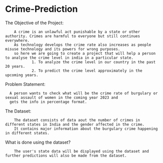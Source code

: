 # Crime-Prediction


The Objective of the Project:

        A crime is an unlawful act punishable by a state or other authority. Crimes are harmful to everyone but still continues everywhere.
        As technology develops the crime rate also increases as people misuse technology and its powers for wrong purposes.
        so here we are going to create a project that will help a person to analyse the crime level in india in a particular state.
                1. To analyze the crime level in our country in the past 20 years.
                2. To predict the crime level approximately in the upcoming years.

Problem Statement:
      
      A person wants to check what will be the crime rate of burgulary or sexual assault of women in the coming year 2023 and
      gets the info in percentage format.
      

The Dataset:
     
        The dataset consists of data aout the number of crimes in different states in India and the gender affected in the crime.
        It contains major information about the burgulary crime happening in different states.
        
What is done using the dataset?
        
        The user's state data will be displayed using the dataset and further predictions will also be made from the dataset.
